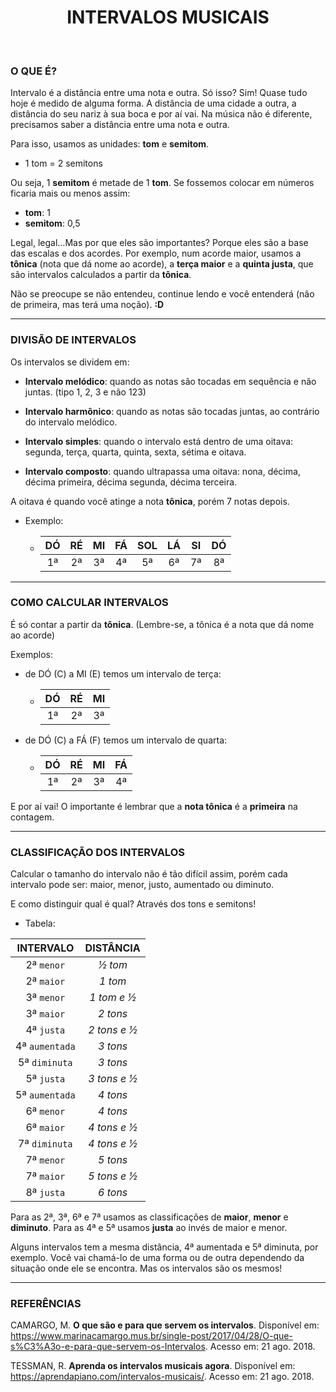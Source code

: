 <h1 align = "center">INTERVALOS MUSICAIS</h1>

<br>

### O QUE É?

Intervalo é a distância entre uma nota e outra. Só isso? Sim! Quase tudo hoje é medido de alguma forma. A distância de uma cidade a outra, a distância do seu nariz à sua boca e por aí vai. Na música não é diferente, precisamos saber a distância entre uma nota e outra.

Para isso, usamos as unidades: **tom** e **semitom**.

- 1 tom = 2 semitons

Ou seja, 1 **semitom** é metade de 1 **tom**. Se fossemos colocar em números ficaria mais ou menos assim:

- **tom**: 1
- **semitom**: 0,5

Legal, legal...Mas por que eles são importantes? Porque eles são a base das escalas e dos acordes. Por exemplo, num acorde maior, usamos a **tônica** (nota que dá nome ao acorde), a **terça maior** e a **quinta justa**, que são intervalos calculados a partir da **tônica**.

Não se preocupe se não entendeu, continue lendo e você entenderá (não de primeira, mas terá uma noção). **:D**

___

### DIVISÃO DE INTERVALOS

Os intervalos se dividem em:

- **Intervalo melódico**: quando as notas são tocadas em sequência e não juntas. (tipo 1, 2, 3 e não 123)

- **Intervalo harmônico**: quando as notas são tocadas juntas, ao contrário do intervalo melódico.

- **Intervalo simples**: quando o intervalo está dentro de uma oitava: segunda, terça, quarta, quinta, sexta, sétima e oitava.

- **Intervalo composto**: quando ultrapassa uma oitava: nona, décima, décima primeira, décima segunda, décima terceira.

A oitava é quando você atinge a nota **tônica**, porém 7 notas depois.

- Exemplo:

	- | DÓ | RÉ | MI | FÁ | SOL | LÁ | SI | DÓ |
	  |:-: |:-: |:-: |:-: | :-: |:-: |:-: |:-: |
	  | 1ª | 2ª | 3ª | 4ª | 5ª  | 6ª | 7ª | 8ª |

___

### COMO CALCULAR INTERVALOS

É só contar a partir da **tônica**. (Lembre-se, a tônica é a nota que dá nome ao acorde)

Exemplos:

- de DÓ (C) a MI (E) temos um intervalo de terça:

	- | DÓ | RÉ | MI |
  	  |:-: |:-: |:-: |
       | 1ª | 2ª | 3ª |


- de DÓ (C) a FÁ (F) temos um intervalo de quarta:

	- | DÓ | RÉ | MI | FÁ |
  	  |:-: |:-: |:-: |:-: |
       | 1ª | 2ª | 3ª | 4ª |

E por aí vai! O importante é lembrar que a **nota tônica** é a **primeira** na contagem.

___

### CLASSIFICAÇÃO DOS INTERVALOS

Calcular o tamanho do intervalo não é tão difícil assim, porém cada intervalo pode ser: maior, menor, justo, aumentado ou diminuto.

E como distinguir qual é qual? Através dos tons e semitons!

- Tabela:

|   INTERVALO    |   DISTÂNCIA  |
|      :-:       |     :-:      |
| 2ª `menor`     | *½ tom*      |
| 2ª `maior`     | *1 tom*      |
| 3ª `menor`     | *1 tom e ½*  |
| 3ª `maior`     | *2 tons*     |
| 4ª `justa`     | *2 tons e ½* |
| 4ª `aumentada` | *3 tons*     |
| 5ª `diminuta`  | *3 tons*     |
| 5ª `justa`     | *3 tons e ½* |
| 5ª `aumentada` | *4 tons*     |
| 6ª `menor`     | *4 tons*     |
| 6ª `maior`     | *4 tons e ½* |
| 7ª `diminuta`  | *4 tons e ½* |
| 7ª `menor`     | *5 tons*     |
| 7ª `maior`     | *5 tons e ½* |
| 8ª `justa`     | *6 tons*     |

Para as 2ª, 3ª, 6ª e 7ª usamos as classificações de **maior**, **menor** e **diminuto**. Para as 4ª e 5ª usamos **justa** ao invés de maior e menor.

Alguns intervalos tem a mesma distância, 4ª aumentada e 5ª diminuta, por exemplo. Você vai chamá-lo de uma forma ou de outra dependendo da situação onde ele se encontra. Mas os intervalos são os mesmos!

___


### REFERÊNCIAS

CAMARGO, M. **O que são e para que servem os intervalos**. Disponível em: <https://www.marinacamargo.mus.br/single-post/2017/04/28/O-que-s%C3%A3o-e-para-que-servem-os-Intervalos>. Acesso em: 21 ago. 2018.

TESSMAN, R. **Aprenda os intervalos musicais agora**. Disponível em: <https://aprendapiano.com/intervalos-musicais/>. Acesso em: 21 ago. 2018.
